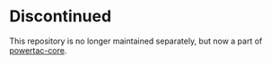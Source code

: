 # Discontinued

This repository is no longer maintained separately, but now a part of
[powertac-core](https://github.com/powertac/powertac-core/).

